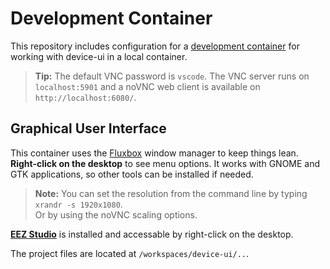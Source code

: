 # Development Container

This repository includes configuration for a [development container](https://code.visualstudio.com/docs/devcontainers/containers) for working with device-ui in a local container.

> **Tip:** The default VNC password is `vscode`. The VNC server runs on `localhost:5901` and a noVNC web client is available on `http://localhost:6080/`.

## Graphical User Interface

This container uses the [Fluxbox](http://fluxbox.org/) window manager to keep things lean. **Right-click on the desktop** to see menu options. It works with GNOME and GTK applications, so other tools can be installed if needed.

> **Note:** You can set the resolution from the command line by typing `xrandr -s 1920x1080`.\
> Or by using the noVNC scaling options.

[**EEZ Studio**](https://github.com/eez-open/studio) is installed and accessable by right-click on the desktop.

The project files are located at `/workspaces/device-ui/..`.
